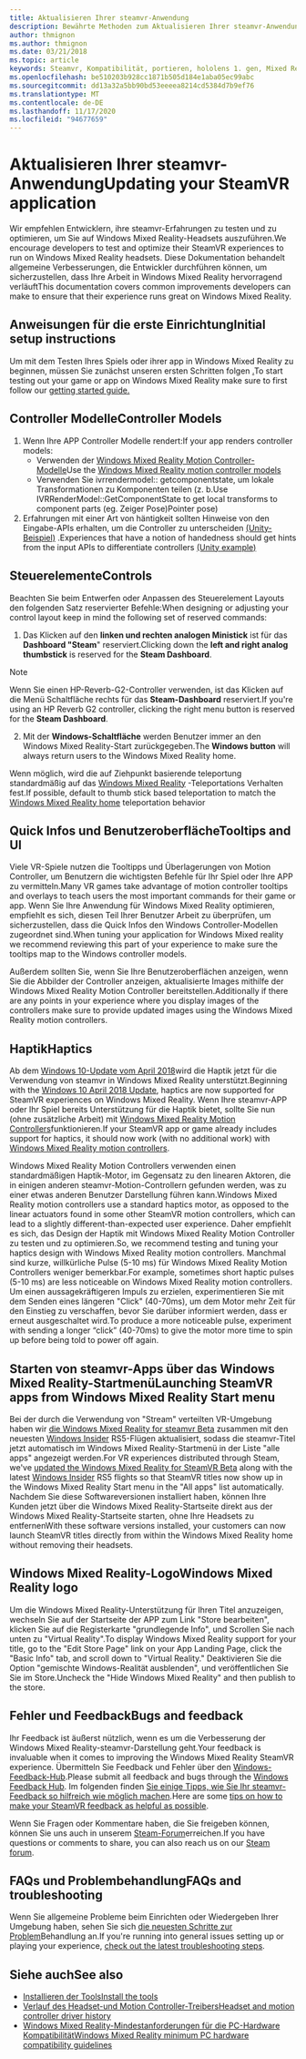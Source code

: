 ```yaml
---
title: Aktualisieren Ihrer steamvr-Anwendung
description: Bewährte Methoden zum Aktualisieren Ihrer steamvr-Anwendung, um die Kompatibilität mit Windows Mixed Reality-Headsets zu maximieren.
author: thmignon
ms.author: thmignon
ms.date: 03/21/2018
ms.topic: article
keywords: Steamvr, Kompatibilität, portieren, hololens 1. gen, Mixed Reality-Headset, Windows Mixed Reality-Headset, Migration, Windows 10, Steam, Motion Controllers, Haptik
ms.openlocfilehash: be510203b928cc1871b505d184e1aba05ec99abc
ms.sourcegitcommit: dd13a32a5bb90bd53eeeea8214cd5384d7b9ef76
ms.translationtype: MT
ms.contentlocale: de-DE
ms.lasthandoff: 11/17/2020
ms.locfileid: "94677659"
---
```

# <a name="updating-your-steamvr-application"></a><span data-ttu-id="d5be9-104">Aktualisieren Ihrer steamvr-Anwendung</span><span class="sxs-lookup"><span data-stu-id="d5be9-104">Updating your SteamVR application</span></span>
<span data-ttu-id="d5be9-105">Wir empfehlen Entwicklern, ihre steamvr-Erfahrungen zu testen und zu optimieren, um Sie auf Windows Mixed Reality-Headsets auszuführen.</span><span class="sxs-lookup"><span data-stu-id="d5be9-105">We encourage developers to test and optimize their SteamVR experiences to run on Windows Mixed Reality headsets.</span></span> <span data-ttu-id="d5be9-106">Diese Dokumentation behandelt allgemeine Verbesserungen, die Entwickler durchführen können, um sicherzustellen, dass Ihre Arbeit in Windows Mixed Reality hervorragend verläuft</span><span class="sxs-lookup"><span data-stu-id="d5be9-106">This documentation covers common improvements developers can make to ensure that their experience runs great on Windows Mixed Reality.</span></span>

## <a name="initial-setup-instructions"></a><span data-ttu-id="d5be9-107">Anweisungen für die erste Einrichtung</span><span class="sxs-lookup"><span data-stu-id="d5be9-107">Initial setup instructions</span></span>

<span data-ttu-id="d5be9-108">Um mit dem Testen Ihres Spiels oder ihrer app in Windows Mixed Reality zu beginnen, müssen Sie zunächst unseren ersten Schritten folgen [.](https://aka.ms/WindowsMixedRealitySteamVR)</span><span class="sxs-lookup"><span data-stu-id="d5be9-108">To start testing out your game or app on Windows Mixed Reality make sure to first follow our [getting started guide.](https://aka.ms/WindowsMixedRealitySteamVR)</span></span>

## <a name="controller-models"></a><span data-ttu-id="d5be9-109">Controller Modelle</span><span class="sxs-lookup"><span data-stu-id="d5be9-109">Controller Models</span></span>
1. <span data-ttu-id="d5be9-110">Wenn Ihre APP Controller Modelle rendert:</span><span class="sxs-lookup"><span data-stu-id="d5be9-110">If your app renders controller models:</span></span>
    * <span data-ttu-id="d5be9-111">Verwenden der [Windows Mixed Reality Motion Controller-Modelle](../../design/motion-controllers.md#rendering-the-motion-controller-model)</span><span class="sxs-lookup"><span data-stu-id="d5be9-111">Use the [Windows Mixed Reality motion controller models](../../design/motion-controllers.md#rendering-the-motion-controller-model)</span></span>
    * <span data-ttu-id="d5be9-112">Verwenden Sie ivrrendermodel:: getcomponentstate, um lokale Transformationen zu Komponenten teilen (z. b.</span><span class="sxs-lookup"><span data-stu-id="d5be9-112">Use IVRRenderModel::GetComponentState to get local transforms to component parts (eg.</span></span> <span data-ttu-id="d5be9-113">Zeiger Pose)</span><span class="sxs-lookup"><span data-stu-id="d5be9-113">Pointer pose)</span></span>
2. <span data-ttu-id="d5be9-114">Erfahrungen mit einer Art von häntigkeit sollten Hinweise von den Eingabe-APIs erhalten, um die Controller zu unterscheiden [(Unity-Beispiel)](../unity/gestures-and-motion-controllers-in-unity.md#unity-buttonaxis-mapping-table) .</span><span class="sxs-lookup"><span data-stu-id="d5be9-114">Experiences that have a notion of handedness should get hints from the input APIs to differentiate controllers [(Unity example)](../unity/gestures-and-motion-controllers-in-unity.md#unity-buttonaxis-mapping-table)</span></span>

## <a name="controls"></a><span data-ttu-id="d5be9-115">Steuerelemente</span><span class="sxs-lookup"><span data-stu-id="d5be9-115">Controls</span></span>

<span data-ttu-id="d5be9-116">Beachten Sie beim Entwerfen oder Anpassen des Steuerelement Layouts den folgenden Satz reservierter Befehle:</span><span class="sxs-lookup"><span data-stu-id="d5be9-116">When designing or adjusting your control layout keep in mind the following set of reserved commands:</span></span>
1. <span data-ttu-id="d5be9-117">Das Klicken auf den **linken und rechten analogen Ministick** ist für das **Dashboard "Steam**" reserviert.</span><span class="sxs-lookup"><span data-stu-id="d5be9-117">Clicking down the **left and right analog thumbstick** is reserved for the **Steam Dashboard**.</span></span>

> [!NOTE]
> <span data-ttu-id="d5be9-118">Wenn Sie einen HP-Reverb-G2-Controller verwenden, ist das Klicken auf die Menü Schaltfläche rechts für das **Steam-Dashboard** reserviert.</span><span class="sxs-lookup"><span data-stu-id="d5be9-118">If you're using an HP Reverb G2 controller, clicking the right menu button is reserved for the **Steam Dashboard**.</span></span>

2. <span data-ttu-id="d5be9-119">Mit der **Windows-Schaltfläche** werden Benutzer immer an den Windows Mixed Reality-Start zurückgegeben.</span><span class="sxs-lookup"><span data-stu-id="d5be9-119">The **Windows button** will always return users to the Windows Mixed Reality home.</span></span>

<span data-ttu-id="d5be9-120">Wenn möglich, wird die auf Ziehpunkt basierende teleportung standardmäßig auf das [Windows Mixed Reality](../../discover/navigating-the-windows-mixed-reality-home.md#getting-around-your-home) -Teleportations Verhalten fest.</span><span class="sxs-lookup"><span data-stu-id="d5be9-120">If possible, default to thumb stick based teleportation to match the [Windows Mixed Reality home](../../discover/navigating-the-windows-mixed-reality-home.md#getting-around-your-home) teleportation behavior</span></span>

## <a name="tooltips-and-ui"></a><span data-ttu-id="d5be9-121">Quick Infos und Benutzeroberfläche</span><span class="sxs-lookup"><span data-stu-id="d5be9-121">Tooltips and UI</span></span>

<span data-ttu-id="d5be9-122">Viele VR-Spiele nutzen die Tooltipps und Überlagerungen von Motion Controller, um Benutzern die wichtigsten Befehle für Ihr Spiel oder Ihre APP zu vermitteln.</span><span class="sxs-lookup"><span data-stu-id="d5be9-122">Many VR games take advantage of motion controller tooltips and overlays to teach users the most important commands for their game or app.</span></span> <span data-ttu-id="d5be9-123">Wenn Sie Ihre Anwendung für Windows Mixed Reality optimieren, empfiehlt es sich, diesen Teil Ihrer Benutzer Arbeit zu überprüfen, um sicherzustellen, dass die Quick Infos den Windows Controller-Modellen zugeordnet sind.</span><span class="sxs-lookup"><span data-stu-id="d5be9-123">When tuning your application for Windows Mixed reality we recommend reviewing this part of your experience to make sure the tooltips map to the Windows controller models.</span></span>

<span data-ttu-id="d5be9-124">Außerdem sollten Sie, wenn Sie Ihre Benutzeroberflächen anzeigen, wenn Sie die Abbilder der Controller anzeigen, aktualisierte Images mithilfe der Windows Mixed Reality Motion Controller bereitstellen.</span><span class="sxs-lookup"><span data-stu-id="d5be9-124">Additionally if there are any points in your experience where you display images of the controllers make sure to provide updated images using the Windows Mixed Reality motion controllers.</span></span>

## <a name="haptics"></a><span data-ttu-id="d5be9-125">Haptik</span><span class="sxs-lookup"><span data-stu-id="d5be9-125">Haptics</span></span>

<span data-ttu-id="d5be9-126">Ab dem [Windows 10-Update vom April 2018](https://docs.microsoft.com/windows/mixed-reality/enthusiast-guide/release-notes-april-2018)wird die Haptik jetzt für die Verwendung von steamvr in Windows Mixed Reality unterstützt.</span><span class="sxs-lookup"><span data-stu-id="d5be9-126">Beginning with the [Windows 10 April 2018 Update](https://docs.microsoft.com/windows/mixed-reality/enthusiast-guide/release-notes-april-2018), haptics are now supported for SteamVR experiences on Windows Mixed Reality.</span></span> <span data-ttu-id="d5be9-127">Wenn Ihre steamvr-APP oder Ihr Spiel bereits Unterstützung für die Haptik bietet, sollte Sie nun (ohne zusätzliche Arbeit) mit [Windows Mixed Reality Motion Controllers](../../design/motion-controllers.md)funktionieren.</span><span class="sxs-lookup"><span data-stu-id="d5be9-127">If your SteamVR app or game already includes support for haptics, it should now work (with no additional work) with [Windows Mixed Reality motion controllers](../../design/motion-controllers.md).</span></span>

<span data-ttu-id="d5be9-128">Windows Mixed Reality Motion Controllers verwenden einen standardmäßigen Haptik-Motor, im Gegensatz zu den linearen Aktoren, die in einigen anderen steamvr-Motion-Controllern gefunden werden, was zu einer etwas anderen Benutzer Darstellung führen kann.</span><span class="sxs-lookup"><span data-stu-id="d5be9-128">Windows Mixed Reality motion controllers use a standard haptics motor, as opposed to the linear actuators found in some other SteamVR motion controllers, which can lead to a slightly different-than-expected user experience.</span></span> <span data-ttu-id="d5be9-129">Daher empfiehlt es sich, das Design der Haptik mit Windows Mixed Reality Motion Controller zu testen und zu optimieren.</span><span class="sxs-lookup"><span data-stu-id="d5be9-129">So, we recommend testing and tuning your haptics design with Windows Mixed Reality motion controllers.</span></span> <span data-ttu-id="d5be9-130">Manchmal sind kurze, willkürliche Pulse (5-10 ms) für Windows Mixed Reality Motion Controllers weniger bemerkbar.</span><span class="sxs-lookup"><span data-stu-id="d5be9-130">For example, sometimes short haptic pulses (5-10 ms) are less noticeable on Windows Mixed Reality motion controllers.</span></span> <span data-ttu-id="d5be9-131">Um einen aussagekräftigeren Impuls zu erzielen, experimentieren Sie mit dem Senden eines längeren "Click" (40-70ms), um dem Motor mehr Zeit für den Einstieg zu verschaffen, bevor Sie darüber informiert werden, dass er erneut ausgeschaltet wird.</span><span class="sxs-lookup"><span data-stu-id="d5be9-131">To produce a more noticeable pulse, experiment with sending a longer “click” (40-70ms) to give the motor more time to spin up before being told to power off again.</span></span>

## <a name="launching-steamvr-apps-from-windows-mixed-reality-start-menu"></a><span data-ttu-id="d5be9-132">Starten von steamvr-Apps über das Windows Mixed Reality-Startmenü</span><span class="sxs-lookup"><span data-stu-id="d5be9-132">Launching SteamVR apps from Windows Mixed Reality Start menu</span></span>

<span data-ttu-id="d5be9-133">Bei der durch die Verwendung von "Stream" verteilten VR-Umgebung haben wir [die Windows Mixed Reality for steamvr Beta](https://steamcommunity.com/games/719950/announcements/detail/1687045485866139800) zusammen mit den neuesten [Windows Insider](https://insider.windows.com) RS5-Flügen aktualisiert, sodass die steamvr-Titel jetzt automatisch im Windows Mixed Reality-Startmenü in der Liste "alle apps" angezeigt werden.</span><span class="sxs-lookup"><span data-stu-id="d5be9-133">For VR experiences distributed through Steam, we've [updated the Windows Mixed Reality for SteamVR Beta](https://steamcommunity.com/games/719950/announcements/detail/1687045485866139800) along with the latest [Windows Insider](https://insider.windows.com) RS5 flights so that SteamVR titles now show up in the Windows Mixed Reality Start menu in the "All apps" list automatically.</span></span> <span data-ttu-id="d5be9-134">Nachdem Sie diese Softwareversionen installiert haben, können Ihre Kunden jetzt über die Windows Mixed Reality-Startseite direkt aus der Windows Mixed Reality-Startseite starten, ohne Ihre Headsets zu entfernen</span><span class="sxs-lookup"><span data-stu-id="d5be9-134">With these software versions installed, your customers can now launch SteamVR titles directly from within the Windows Mixed Reality home without removing their headsets.</span></span>

## <a name="windows-mixed-reality-logo"></a><span data-ttu-id="d5be9-135">Windows Mixed Reality-Logo</span><span class="sxs-lookup"><span data-stu-id="d5be9-135">Windows Mixed Reality logo</span></span>

<span data-ttu-id="d5be9-136">Um die Windows Mixed Reality-Unterstützung für Ihren Titel anzuzeigen, wechseln Sie auf der Startseite der APP zum Link "Store bearbeiten", klicken Sie auf die Registerkarte "grundlegende Info", und Scrollen Sie nach unten zu "Virtual Reality".</span><span class="sxs-lookup"><span data-stu-id="d5be9-136">To display Windows Mixed Reality support for your title, go to the "Edit Store Page" link on your App Landing Page, click the "Basic Info" tab, and scroll down to "Virtual Reality."</span></span> <span data-ttu-id="d5be9-137">Deaktivieren Sie die Option "gemischte Windows-Realität ausblenden", und veröffentlichen Sie Sie im Store.</span><span class="sxs-lookup"><span data-stu-id="d5be9-137">Uncheck the "Hide Windows Mixed Reality" and then publish to the store.</span></span>

## <a name="bugs-and-feedback"></a><span data-ttu-id="d5be9-138">Fehler und Feedback</span><span class="sxs-lookup"><span data-stu-id="d5be9-138">Bugs and feedback</span></span>

<span data-ttu-id="d5be9-139">Ihr Feedback ist äußerst nützlich, wenn es um die Verbesserung der Windows Mixed Reality-steamvr-Darstellung geht.</span><span class="sxs-lookup"><span data-stu-id="d5be9-139">Your feedback is invaluable when it comes to improving the Windows Mixed Reality SteamVR experience.</span></span> <span data-ttu-id="d5be9-140">Übermitteln Sie Feedback und Fehler über den [Windows-Feedback-Hub](https://docs.microsoft.com/windows/mixed-reality/enthusiast-guide/filing-feedback).</span><span class="sxs-lookup"><span data-stu-id="d5be9-140">Please submit all feedback and bugs through the [Windows Feedback Hub](https://docs.microsoft.com/windows/mixed-reality/enthusiast-guide/filing-feedback).</span></span> <span data-ttu-id="d5be9-141">Im folgenden finden [Sie einige Tipps, wie Sie Ihr steamvr-Feedback so hilfreich wie möglich machen](https://docs.microsoft.com/windows/mixed-reality/enthusiast-guide/using-steamvr-with-windows-mixed-reality#sharing-feedback-on-steamvr).</span><span class="sxs-lookup"><span data-stu-id="d5be9-141">Here are some [tips on how to make your SteamVR feedback as helpful as possible](https://docs.microsoft.com/windows/mixed-reality/enthusiast-guide/using-steamvr-with-windows-mixed-reality#sharing-feedback-on-steamvr).</span></span>

<span data-ttu-id="d5be9-142">Wenn Sie Fragen oder Kommentare haben, die Sie freigeben können, können Sie uns auch in unserem [Steam-Forum](https://steamcommunity.com/app/719950/discussions/)erreichen.</span><span class="sxs-lookup"><span data-stu-id="d5be9-142">If you have questions or comments to share, you can also reach us on our [Steam forum](https://steamcommunity.com/app/719950/discussions/).</span></span>

## <a name="faqs-and-troubleshooting"></a><span data-ttu-id="d5be9-143">FAQs und Problembehandlung</span><span class="sxs-lookup"><span data-stu-id="d5be9-143">FAQs and troubleshooting</span></span>

<span data-ttu-id="d5be9-144">Wenn Sie allgemeine Probleme beim Einrichten oder Wiedergeben Ihrer Umgebung haben, sehen Sie sich [die neuesten Schritte zur Problem](https://docs.microsoft.com/windows/mixed-reality/enthusiast-guide/troubleshooting-windows-mixed-reality#steamvr)Behandlung an.</span><span class="sxs-lookup"><span data-stu-id="d5be9-144">If you're running into general issues setting up or playing your experience, [check out the latest troubleshooting steps](https://docs.microsoft.com/windows/mixed-reality/enthusiast-guide/troubleshooting-windows-mixed-reality#steamvr).</span></span>

## <a name="see-also"></a><span data-ttu-id="d5be9-145">Siehe auch</span><span class="sxs-lookup"><span data-stu-id="d5be9-145">See also</span></span>
* [<span data-ttu-id="d5be9-146">Installieren der Tools</span><span class="sxs-lookup"><span data-stu-id="d5be9-146">Install the tools</span></span>](../install-the-tools.md)
* [<span data-ttu-id="d5be9-147">Verlauf des Headset-und Motion Controller-Treibers</span><span class="sxs-lookup"><span data-stu-id="d5be9-147">Headset and motion controller driver history</span></span>](https://docs.microsoft.com/windows/mixed-reality/enthusiast-guide/mixed-reality-software)
* [<span data-ttu-id="d5be9-148">Windows Mixed Reality-Mindestanforderungen für die PC-Hardware Kompatibilität</span><span class="sxs-lookup"><span data-stu-id="d5be9-148">Windows Mixed Reality minimum PC hardware compatibility guidelines</span></span>](https://docs.microsoft.com/windows/mixed-reality/enthusiast-guide/windows-mixed-reality-minimum-pc-hardware-compatibility-guidelines)
